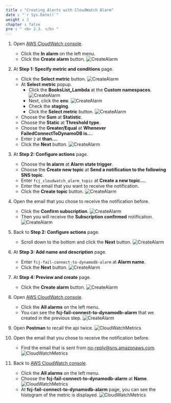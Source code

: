 ```yaml
---
title : "Creating Alerts with CloudWatch Alarm"
date : "`r Sys.Date()`"
weight : 3
chapter : false
pre : " <b> 2.3. </b> "
---
```


1. Open [AWS CloudWatch console](https://us-east-1.console.aws.amazon.com/cloudwatch/home?region=us-east-1).
    - Click the **In alarm** on the left menu.
    - Click the **Create alarm** button.
      ![CreateAlarm](https://chaunguyen3rd.github.io/000085-Book-store-Tracing-and-monitoring-with-Xray-and-Cloudwatch/images/temp/1/23.png?width=90pc)

2. At **Step 1: Specify metric and conditions** page.
    - Click the **Select metric** button.
      ![CreateAlarm](https://chaunguyen3rd.github.io/000085-Book-store-Tracing-and-monitoring-with-Xray-and-Cloudwatch/images/temp/1/24.png?width=90pc)
    - At **Select metric** popup.
      - Click the **BooksList_Lambda** at the **Custom namespaces**.
        ![CreateAlarm](https://chaunguyen3rd.github.io/000085-Book-store-Tracing-and-monitoring-with-Xray-and-Cloudwatch/images/temp/1/25.png?width=90pc)
      - Next, click the **env**.
        ![CreateAlarm](https://chaunguyen3rd.github.io/000085-Book-store-Tracing-and-monitoring-with-Xray-and-Cloudwatch/images/temp/1/26.png?width=90pc)
      - Check the **staging**.
      - Click the **Select metric** button.
        ![CreateAlarm](https://chaunguyen3rd.github.io/000085-Book-store-Tracing-and-monitoring-with-Xray-and-Cloudwatch/images/temp/1/27.png?width=90pc)
    - Choose the **Sum** at **Statistic**.
    - Choose the **Static** at **Threshold type**.
    - Choose the **Greater/Equal** at **Whenever FailedConnectToDynamoDB is...**.
    - Enter `2` at **than...**.
    - Click the **Next** button.
      ![CreateAlarm](https://chaunguyen3rd.github.io/000085-Book-store-Tracing-and-monitoring-with-Xray-and-Cloudwatch/images/temp/1/28.png?width=90pc)

3. At **Step 2: Configure actions** page.
    - Choose the **In alarm** at **Alarm state trigger**.
    - Choose the **Create new topic** at **Send a notification to the following SNS topic**.
    - Enter `fcj_cloudwatch_alarm_topic` at **Create a new topic…**.
    - Enter the email that you want to receive the notification.
    - Click the **Create topic** button.
      ![CreateAlarm](https://chaunguyen3rd.github.io/000085-Book-store-Tracing-and-monitoring-with-Xray-and-Cloudwatch/images/temp/1/29.png?width=90pc)

4. Open the email that you chose to receive the notification before.
    - Click the **Confirm subscription**.
      ![CreateAlarm](https://chaunguyen3rd.github.io/000085-Book-store-Tracing-and-monitoring-with-Xray-and-Cloudwatch/images/temp/1/30.png?width=90pc)
    - Then you will receive the **Subscription confirmed** notification.
      ![CreateAlarm](https://chaunguyen3rd.github.io/000085-Book-store-Tracing-and-monitoring-with-Xray-and-Cloudwatch/images/temp/1/31.png?width=90pc)

5. Back to **Step 2: Configure actions** page.
    - Scroll down to the bottom and click the **Next** button.
      ![CreateAlarm](https://chaunguyen3rd.github.io/000085-Book-store-Tracing-and-monitoring-with-Xray-and-Cloudwatch/images/temp/1/32.png?width=90pc)

6. At **Step 3: Add name and description** page.
    - Enter `fcj-fail-connect-to-dynamodb-alarm` at **Alarm name**.
    - Click the **Next** button.
      ![CreateAlarm](https://chaunguyen3rd.github.io/000085-Book-store-Tracing-and-monitoring-with-Xray-and-Cloudwatch/images/temp/1/33.png?width=90pc)

7. At **Step 4: Preview and create** page.
    - Click the **Create alarm** button.
      ![CreateAlarm](https://chaunguyen3rd.github.io/000085-Book-store-Tracing-and-monitoring-with-Xray-and-Cloudwatch/images/temp/1/34.png?width=90pc)

8. Open [AWS CloudWatch console](https://us-east-1.console.aws.amazon.com/cloudwatch/home?region=us-east-1).
    - Click the **All alarms** on the left menu.
    - You can see the **fcj-fail-connect-to-dynamodb-alarm** that we created in the previous step.
      ![CreateAlarm](https://chaunguyen3rd.github.io/000085-Book-store-Tracing-and-monitoring-with-Xray-and-Cloudwatch/images/temp/1/35.png?width=90pc)

9. Open **Postman** to recall the api twice.
    ![CloudWatchMetrics](https://chaunguyen3rd.github.io/000085-Book-store-Tracing-and-monitoring-with-Xray-and-Cloudwatch/images/temp/1/9.png?width=90pc)

10. Open the email that you chose to receive the notification before.
    - Find the email that is sent from <no-reply@sns.amazonaws.com>.
      ![CloudWatchMetrics](https://chaunguyen3rd.github.io/000085-Book-store-Tracing-and-monitoring-with-Xray-and-Cloudwatch/images/temp/1/36.png?width=90pc)

11. Back to [AWS CloudWatch console](https://us-east-1.console.aws.amazon.com/cloudwatch/home?region=us-east-1).
    - Click the **All alarms** on the left menu.
    - Choose the **fcj-fail-connect-to-dynamodb-alarm** at **Name**.
      ![CloudWatchMetrics](https://chaunguyen3rd.github.io/000085-Book-store-Tracing-and-monitoring-with-Xray-and-Cloudwatch/images/temp/1/37.png?width=90pc)
    - At **fcj-fail-connect-to-dynamodb-alarm** page, you can see the histogram of the metric is displayed.
      ![CloudWatchMetrics](https://chaunguyen3rd.github.io/000085-Book-store-Tracing-and-monitoring-with-Xray-and-Cloudwatch/images/temp/1/38.png?width=90pc)

